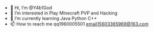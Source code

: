 - 👋 Hi, I’m @Y4b1God
- 👀 I’m interested in Play MInecraft PVP and Hacking
- 🌱 I’m currently learning Java Python C++
- 📫 How to reach me qq1960005501 email15603365969@163.com

<!---
Y4b1God/Y4b1God is a ✨ special ✨ repository because its `README.md` (this file) appears on your GitHub profile.
You can click the Preview link to take a look at your changes.
--->
